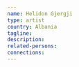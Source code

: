 ```yaml
---
name: Helidon Gjergji
type: artist
country: Albania
tagline:
description:
related-persons:
connections:
---
```

